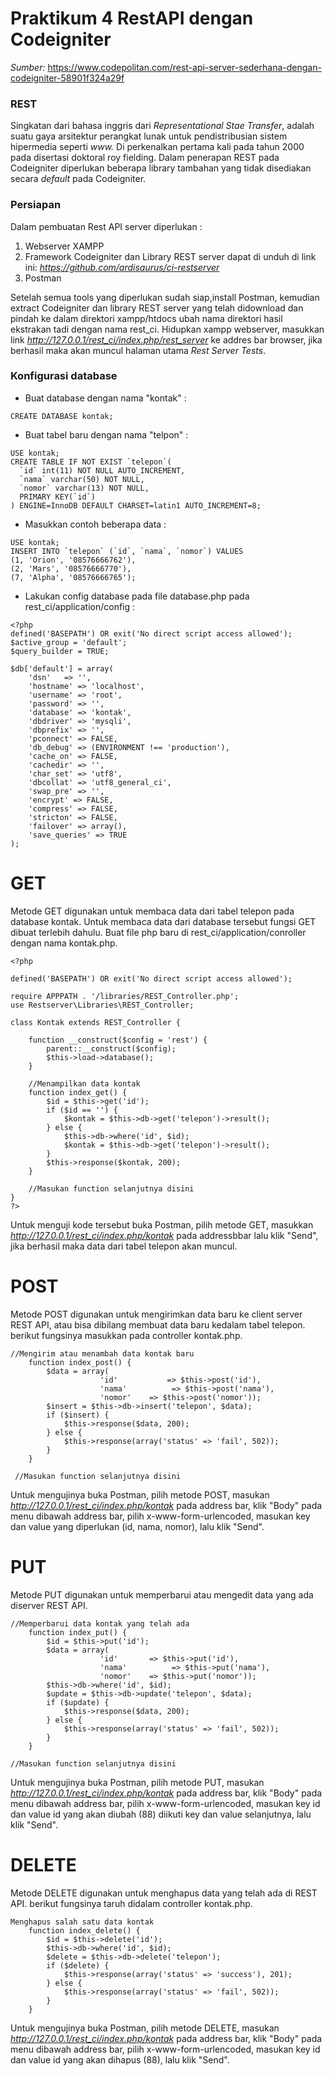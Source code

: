# Praktikum 4 RestAPI dengan Codeigniter
*Sumber:* https://www.codepolitan.com/rest-api-server-sederhana-dengan-codeigniter-58901f324a29f

### REST
  Singkatan dari bahasa inggris dari *Representational Stae Transfer*, adalah suatu gaya arsitektur perangkat lunak untuk pendistribusian sistem hipermedia seperti *www.* Di perkenalkan pertama kali pada tahun 2000 pada disertasi doktoral roy fielding.
  Dalam penerapan REST pada Codeigniter diperlukan beberapa library tambahan yang tidak disediakan secara *default* pada Codeigniter.


### Persiapan
  Dalam pembuatan Rest API server diperlukan :
  1. Webserver XAMPP
  2. Framework Codeigniter dan Library REST server dapat di unduh di link ini:
     *https://github.com/ardisaurus/ci-restserver*
  3. Postman
     
  Setelah semua tools yang diperlukan sudah siap,install Postman, kemudian extract Codeigniter dan library REST server yang telah didownload dan pindah ke dalam direktori xampp/htdocs ubah nama direktori hasil ekstrakan tadi dengan nama rest_ci.
  Hidupkan xampp webserver, masukkan link *http://127.0.0.1/rest_ci/index.php/rest_server* ke addres bar browser, jika berhasil maka akan muncul halaman utama *Rest Server Tests*.
  

### Konfigurasi database
* Buat database dengan nama "kontak" :
```
CREATE DATABASE kontak;
```
* Buat tabel baru dengan nama "telpon" :
```
USE kontak;
CREATE TABLE IF NOT EXIST `telepon`(
  `id` int(11) NOT NULL AUTO_INCREMENT,
  `nama` varchar(50) NOT NULL,
  `nomor` varchar(13) NOT NULL,
  PRIMARY KEY(`id`)
) ENGINE=InnoDB DEFAULT CHARSET=latin1 AUTO_INCREMENT=8;
```
* Masukkan contoh beberapa data :
```
USE kontak;
INSERT INTO `telepon` (`id`, `nama`, `nomor`) VALUES
(1, 'Orion', '08576666762'),
(2, 'Mars', '08576666770'),
(7, 'Alpha', '08576666765');
```
* Lakukan config database pada file database.php pada rest_ci/application/config :
```
<?php
defined('BASEPATH') OR exit('No direct script access allowed');
$active_group = 'default';
$query_builder = TRUE;

$db['default'] = array(
    'dsn'   => '',
    'hostname' => 'localhost',
    'username' => 'root',
    'password' => '',
    'database' => 'kontak',
    'dbdriver' => 'mysqli',
    'dbprefix' => '',
    'pconnect' => FALSE,
    'db_debug' => (ENVIRONMENT !== 'production'),
    'cache_on' => FALSE,
    'cachedir' => '',
    'char_set' => 'utf8',
    'dbcollat' => 'utf8_general_ci',
    'swap_pre' => '',
    'encrypt' => FALSE,
    'compress' => FALSE,
    'stricton' => FALSE,
    'failover' => array(),
    'save_queries' => TRUE
);
```

# GET
  Metode GET digunakan untuk membaca data dari tabel telepon pada database kontak. Untuk membaca data dari database tersebut fungsi GET dibuat terlebih dahulu. Buat file php baru di rest_ci/application/conroller dengan nama kontak.php.
```
<?php

defined('BASEPATH') OR exit('No direct script access allowed');

require APPPATH . '/libraries/REST_Controller.php';
use Restserver\Libraries\REST_Controller;

class Kontak extends REST_Controller {

    function __construct($config = 'rest') {
        parent::__construct($config);
        $this->load->database();
    }

    //Menampilkan data kontak
    function index_get() {
        $id = $this->get('id');
        if ($id == '') {
            $kontak = $this->db->get('telepon')->result();
        } else {
            $this->db->where('id', $id);
            $kontak = $this->db->get('telepon')->result();
        }
        $this->response($kontak, 200);
    }

    //Masukan function selanjutnya disini
}
?>
```
Untuk menguji kode tersebut buka Postman, pilih metode GET, masukkan *http://127.0.0.1/rest_ci/index.php/kontak* pada addressbbar lalu klik "Send", jika berhasil maka data dari tabel telepon akan muncul.

# POST
  Metode POST digunakan untuk mengirimkan data baru ke client server REST API, atau bisa dibilang membuat data baru kedalam tabel telepon. berikut fungsinya masukkan pada controller kontak.php.
```
//Mengirim atau menambah data kontak baru
    function index_post() {
        $data = array(
                    'id'           => $this->post('id'),
                    'nama'          => $this->post('nama'),
                    'nomor'    => $this->post('nomor'));
        $insert = $this->db->insert('telepon', $data);
        if ($insert) {
            $this->response($data, 200);
        } else {
            $this->response(array('status' => 'fail', 502));
        }
    }

 //Masukan function selanjutnya disini
```
Untuk mengujinya buka Postman, pilih metode POST, masukan *http://127.0.0.1/rest_ci/index.php/kontak* pada address bar, klik "Body" pada menu dibawah address bar, pilih x-www-form-urlencoded, masukan key dan value yang diperlukan (id, nama, nomor), lalu klik "Send".

# PUT
  Metode PUT digunakan untuk memperbarui atau mengedit data yang ada diserver REST API.
```
//Memperbarui data kontak yang telah ada
    function index_put() {
        $id = $this->put('id');
        $data = array(
                    'id'       => $this->put('id'),
                    'nama'          => $this->put('nama'),
                    'nomor'    => $this->put('nomor'));
        $this->db->where('id', $id);
        $update = $this->db->update('telepon', $data);
        if ($update) {
            $this->response($data, 200);
        } else {
            $this->response(array('status' => 'fail', 502));
        }
    }

//Masukan function selanjutnya disini
```
Untuk mengujinya buka Postman, pilih metode PUT, masukan *http://127.0.0.1/rest_ci/index.php/kontak* pada address bar, klik "Body" pada menu dibawah address bar, pilih x-www-form-urlencoded, masukan key id dan value id yang akan diubah (88) diikuti key dan value selanjutnya, lalu klik "Send".

# DELETE
  Metode DELETE digunakan untuk menghapus data yang telah ada di REST API.
berikut fungsinya taruh didalam controller kontak.php.
```
Menghapus salah satu data kontak
    function index_delete() {
        $id = $this->delete('id');
        $this->db->where('id', $id);
        $delete = $this->db->delete('telepon');
        if ($delete) {
            $this->response(array('status' => 'success'), 201);
        } else {
            $this->response(array('status' => 'fail', 502));
        }
    }
```
Untuk mengujinya buka Postman, pilih metode DELETE, masukan *http://127.0.0.1/rest_ci/index.php/kontak* pada address bar, klik "Body" pada menu dibawah address bar, pilih x-www-form-urlencoded, masukan key id dan value id yang akan dihapus (88), lalu klik "Send".
  
